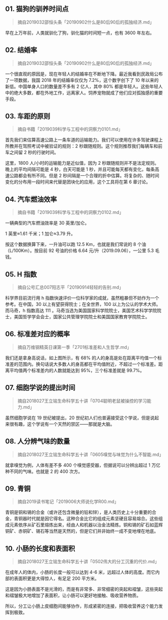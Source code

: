 ## 01. 猫狗的驯养时间点
> 摘自2019032邵恒头条「20190902什么是80后90后的孤独经济.md」

早在上万年前，人类就驯化了狗，驯化猫的时间短一点，也有 3600 年左右。

## 02. 结婚率
> 摘自2019032邵恒头条「20190902什么是80后90后的孤独经济.md」

一个很直观的原因是，现在年轻人的结婚率在不断地下降。最近我看到民政局公布了一项数据，我国 2018 年的结婚率仅仅为 7.2%，这个数字创下了 10 年以来的新低。中国单身人口的数量差不多有 2 亿人，其中 80% 都是年轻人。这些年轻人中的绝大多数，都在外地工作，远离家人。饲养宠物就成了他们应对孤独感的重要手段。

## 03. 车距的原则
> 摘自书籍「2019039科学与工程中的洞察力0101.md」

首先我们来估算高速公路上一条车道的运输能力。我们可以使用在许多驾驶课程上所教并在驾照考试中被验证的规则：2 秒跟随规则。这个规则推荐我们每辆车和前车之间留 2 秒的行驶时间。

这里，1800 人/小时的运输能力是近似值，因为 2 秒跟随规则并不是法定规则。晚上的平均间隔可能是 4 秒，白天可能是 1 秒，并且可能每天都有变化，每条高速公路都会有所不同。但是 2 秒间隔是一个合理的折中估算。将复杂的、随时间变化的分布用一段时间来代替是团块化的应用，这个工具将在第 6 章讨论。

## 04. 汽车燃油效率
> 摘自书籍「2019039科学与工程中的洞察力0102.md」

一辆典型的汽车燃油效率是 30 英里/加仑。

1 英里≈1.61 千米；1 加仑≈3.79 升。

按这个数据换算下来，一升油可以跑 12.5 Km，也就是我们常说的 8 个油（L/100Km）。按目前 92 号油的价格 6.64 元/升（2019.09.06），一公里 5.3 毛钱。

## 05. H 指数
> 摘自公号汇总007阳志平「20190914轻轻的告别.md」

科学界目前流行用 h 指数快速评价一位科学家的成就，虽然粗暴但不妨作为一个参考。在中国，30 以上有望获得院士；在全世界，100 以上为公认的学术大师。而马奇，h 指数高达 111 。马奇当选为美国国家科学院院士，美国艺术科学学院院士，美国哲学学会会士，国家公共管理学院院士和美国国家教育学院院士。

## 06. 标准差对应的概率
> 摘自万维钢精英日课第一季「2701标准差和人生哲学.md」

我们还是拿身高说话，如上图所示，有 68% 的人的身高是处在距离平均值一个标准差的范围内。换句话说大多数人的身高都在平均值附近，不超过一个标准差。距离平均值两个标准差内的人数就能达到 95%，三个标准差就是 99.7%。

## 07. 细胞学说的提出时间
> 摘自2018027王立铭生命科学五十讲「0704聪明老鼠被操控的学习能力.md」

虽然细胞学说在 19 世纪被提出，20 世纪初人们也普遍接受这个学说，但是说起来很有趣，这个学说有一个天然的禁区——那就是大脑。

## 08. 人分辨气味的数量
> 摘自2018027王立铭生命科学五十讲「0605嗅觉与味觉为什么不智能.md」

就拿嗅觉为例，人体有差不多 400 个嗅觉感受器，但据说可以分辨出超过 1 万亿种不同的气味。也就是 2 的 400 次方。

## 09. 青铜
> 摘自2019读书笔记「2019006大师说化学R00.md」

青铜是铜和锡的合金（或许还包含微量的铅和锌），是人类历史上十分重要的合金，青铜器时代就是因它得名。这种合金比它的组成元素坚硬且容易熔合。这些组成元素依序从矿石里熔炼出来，经由人和机器以治金法精炼。铜和锡的矿石如蓝辉铜矿、赤铜矿、锡石等当然是天然的，但是它们并非始终一成不变地埋在地底。

## 10. 小肠的长度和表面积
> 摘自2018027王立铭生命科学五十讲「0502伟大的分工沉重的代价.md」

在成年人的体内，小肠的长度一般可以达到 4-6 米，远超过人体的高度。而它内部的表面积更是大得惊人，有足足 200 平方米。

这是因为小肠表面不是光滑的，而是有非常多、非常细密的突起和褶皱，这些突起和褶皱极大地增加了表面积，让小肠可以更好地接触、吸收营养物质。

所以，分工让小肠上皮细胞间能够协作，形成紧密的连接，把吸收营养这个能力发挥到极致。


